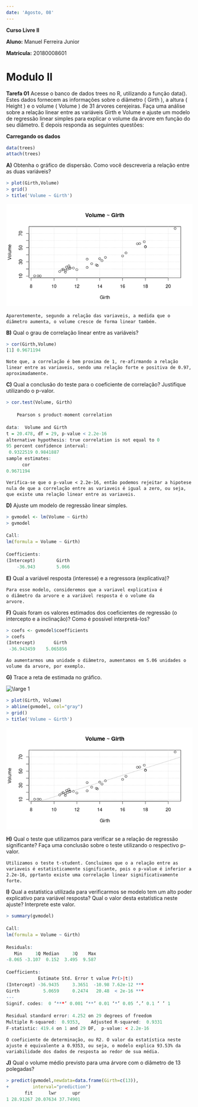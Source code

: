 ```yaml
---
date: 'Agosto, 08'
---
```

**Curso Livre II**

**Aluno:** Manuel Ferreira Junior

**Matricula:** 20180008601 

# Modulo II


**Tarefa 01** Acesse o banco de dados trees no R, utilizando a função data(). Estes dados fornecem as informações sobre o diâmetro ( Girth ), a altura ( Height ) e o volume ( Volume ) de 31 árvores cerejeiras. Faça uma análise sobre a relação linear entre as variáveis Girth e Volume e ajuste um modelo de regressão linear simples para explicar o volume da árvore em função do seu diâmetro. E depois responda as seguintes questões:

**Carregando os dados**
~~~r
data(trees)
attach(trees)
~~~
**A)** Obtenha o gráfico de dispersão. Como você descreveria a relação entre as duas variáveis?
~~~r
> plot(Girth,Volume)
> grid()
> title('Volume ~ Girth')
~~~
![1.0](https://raw.githubusercontent.com/Manuelfjr/CursoLivre/master/Curso02/imagens/Q01AC2M2.png)

~~~
Aparentemente, segundo a relação das variaveis, a medida que o diâmetro aumenta, o volume cresce de forma linear também.
~~~

**B)** Qual o grau de correlação linear entre as variáveis?
~~~r
> cor(Girth,Volume)
[1] 0.9671194
~~~
~~~
Note que, a correlação é bem proxima de 1, re-afirmando a relação linear entre as variaveis, sendo uma relação forte e positiva de 0.97, aproximadamente.
~~~

**C)** Qual a conclusão do teste para o coeficiente de correlação? Justifique utilizando o p-valor.
~~~r
> cor.test(Volume, Girth)

	Pearson s product-moment correlation

data:  Volume and Girth
t = 20.478, df = 29, p-value < 2.2e-16
alternative hypothesis: true correlation is not equal to 0
95 percent confidence interval:
 0.9322519 0.9841887
sample estimates:
      cor 
0.9671194 
~~~
~~~
Verifica-se que o p-value < 2.2e-16, então podemos rejeitar a hipotese nula de que a correlação entre as variaveis é igual a zero, ou seja, que existe uma relação linear entre as variaveis.
~~~

**D)** Ajuste um modelo de regressão linear simples.
~~~r
> gvmodel <- lm(Volume ~ Girth)
> gvmodel

Call:
lm(formula = Volume ~ Girth)

Coefficients:
(Intercept)        Girth  
    -36.943        5.066 
~~~

**E)** Qual a variável resposta (interesse) e a regressora (explicativa)?
~~~
Para esse modelo, consideremos que a variavel explicativa é
o diâmetro da arvore e a variável resposta é o volume da 
arvore.
~~~

**F)** Quais foram os valores estimados dos coeficientes de regressão (o intercepto e a inclinação)? Como é possível interpretá-los?
~~~r
> coefs <- gvmodel$coefficients
> coefs   
(Intercept)       Girth 
 -36.943459    5.065856
~~~
~~~
Ao aumentarmos uma unidade o diâmetro, aumentamos em 5.06 unidades o volume da arvore, por exemplo.
~~~

**G)** Trace a reta de estimada no gráfico.

<img src="https://latex.codecogs.com/svg.latex?\large&space;\hat{Y} = -36.943459 + 5.065856 \cdot X" title="\large 1" />

~~~r
> plot(Girth, Volume)
> abline(gvmodel, col="gray")
> grid()
> title('Volume ~ Girth')
~~~
![1.1](https://raw.githubusercontent.com/Manuelfjr/CursoLivre/master/Curso02/imagens/Q01GC2M2.png)

**H)** Qual o teste que utilizamos para verificar se a relação de regressão significante? Faça uma conclusão sobre o teste utilizando o respectivo p-valor.
~~~
Utilizamos o teste t-student. Concluimos que o a relação entre as variaveis é estatisticamente significante, pois o p-value é inferior a 2.2e-16, pprtanto existe uma correlação linear significativamente forte.
~~~

**I)** Qual a estatística utilizada para verificarmos se modelo tem um alto poder explicativo para variável resposta? Qual o valor desta estatística neste ajuste? Interprete este valor.
~~~r
> summary(gvmodel)

Call:
lm(formula = Volume ~ Girth)

Residuals:
   Min     1Q Median     3Q    Max 
-8.065 -3.107  0.152  3.495  9.587 

Coefficients:
            Estimate Std. Error t value Pr(>|t|)    
(Intercept) -36.9435     3.3651  -10.98 7.62e-12 ***
Girth         5.0659     0.2474   20.48  < 2e-16 ***
---
Signif. codes:  0 ‘***’ 0.001 ‘**’ 0.01 ‘*’ 0.05 ‘.’ 0.1 ‘ ’ 1

Residual standard error: 4.252 on 29 degrees of freedom
Multiple R-squared:  0.9353,	Adjusted R-squared:  0.9331 
F-statistic: 419.4 on 1 and 29 DF,  p-value: < 2.2e-16
~~~
~~~
O coeficiente de determinação, ou R2. O valor da estatística neste ajuste é equivalente a 0.9353, ou seja, o modelo explica 93.53% da variabilidade dos dados de resposta ao redor de sua média. 
~~~

**J)** Qual o volume médio previsto para uma árvore com o diâmetro de 13 polegadas?
~~~r
> predict(gvmodel,newdata=data.frame(Girth=c(13)),
+         interval="prediction")
       fit      lwr      upr
1 28.91267 20.07634 37.74901
~~~

